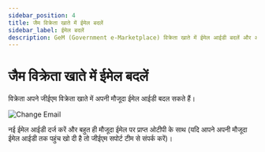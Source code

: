 ```yaml
---
sidebar_position: 4
title: जैम विक्रेता खाते में ईमेल बदलें
sidebar_label: ईमेल बदलें
description: GeM (Government e-Marketplace) विक्रेता खाते में ईमेल आईडी बदलें और अपडेट करें
---
```


# जैम विक्रेता खाते में ईमेल बदलें
विक्रेता अपने जीईएम विक्रेता खाते में अपनी मौजूदा ईमेल आईडी बदल सकते हैं।

![Change Email](/img/doc/change-email.jpg)

नई ईमेल आईडी दर्ज करें और बहुत ही मौजूदा ईमेल पर प्राप्त ओटीपी के साथ (यदि आपने अपनी मौजूदा ईमेल आईडी तक पहुंच खो दी है तो जीईएम सपोर्ट टीम से संपर्क करें)।